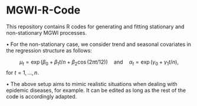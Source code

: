 # MGWI-R-Code

This repository contains R codes for generating and fitting stationary and non-stationary MGWI processes.

$\bullet$ For the non-stationary case, we consider trend and seasonal covariates in the regression structure as follows:

$$\mu_t = \exp(\beta_0 + \beta_1 t/n + \beta_2 \cos(2 \pi t / 12)) \quad \text{and} \quad \alpha_t = \exp(\gamma_0 + \gamma_1 t/n),$$ for $t = 1, \ldots, n$.

$\bullet$ The above setup aims to mimic realistic situations when dealing with epidemic diseases, for example. It can be edited as long as the rest of the code is accordingly adapted.  
